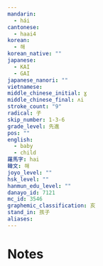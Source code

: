 ```yaml
---
mandarin:
  - hái
cantonese:
  - haai4
korean:
  - 해
korean_native: ""
japanese:
  - KAI
  - GAI
japanese_nanori: ""
vietnamese:
middle_chinese_initial: ɣ
middle_chinese_final: ʌi
stroke_count: "9"
radical: 子
skip_number: 1-3-6
grade_level: 先進
pos: ""
english:
  - baby
  - child
羅馬字: hai
韓文: 해
joyo_level: ""
hsk_level: ""
hanmun_edu_level: ""
danayo_id: 7121
mc_id: 3546
graphemic_classification: 亥
stand_in: 孩子
aliases:
---
```


# Notes
